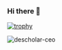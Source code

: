 ### Hi there 🌵

[![trophy](https://github-profile-trophy.vercel.app/?username=louisnfr)](https://github.com/ryo-ma/github-profile-trophy)

![descholar-ceo](https://github-readme-streak-stats.herokuapp.com/?user=louisnfr&theme=dark)

<!--
![github stats](https://github-readme-stats.vercel.app/api?username=louisnfr&show_icons=true&theme=dark&hide_title=true)

![Top Langs](https://github-readme-stats.vercel.app/api/top-langs/?username=louisnfr&show_icons=true&theme=dark&layout=compact&hide_title=true)]
-->

<!--
**louisnfr/louisnfr** is a ✨ _special_ ✨ repository because its `README.md` (this file) appears on your GitHub profile.

Here are some ideas to get you started:

- 🔭 I’m currently working on ...
- 🌱 I’m currently learning ...
- 👯 I’m looking to collaborate on ...
- 🤔 I’m looking for help with ...
- 💬 Ask me about ...
- 📫 How to reach me: ...
- 😄 Pronouns: ...
- ⚡ Fun fact: ...
-->
